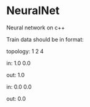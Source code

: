 # NeuralNet
Neural network on c++



Train data should be in format:

topology: 1 2 4

in: 1.0 0.0

out: 1.0

in: 0.0 0.0

out: 0.0
